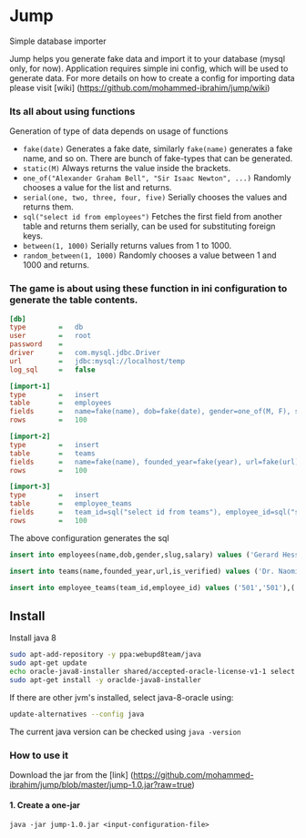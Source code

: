 # Jump
Simple database importer

Jump helps you generate fake data and import it to your database (mysql only, for now). Application requires simple ini config, which will be used to generate data. For more details on how to create a config for importing data please visit [wiki] (https://github.com/mohammed-ibrahim/jump/wiki)

### Its all about using functions
Generation of type of data depends on usage of functions

 + `fake(date)` Generates a fake date, similarly `fake(name)` generates a fake name, and so on. There are bunch of fake-types that can be generated.
 + `static(M)` Always returns the value inside the brackets.
 + `one_of("Alexander Graham Bell", "Sir Isaac Newton", ...)` Randomly chooses a value for the list and returns.
 + `serial(one, two, three, four, five)` Serially chooses the values and returns them.
 + `sql("select id from employees")` Fetches the first field from another table and returns them serially, can be used for substituting foreign keys.
 + `between(1, 1000)` Serially returns values from 1 to 1000.
 + `random_between(1, 1000)` Randomly chooses a value between 1 and 1000 and returns.

### The game is about using these function in ini configuration to generate the table contents.


```ini
[db]
type        =   db
user        =   root
password    =
driver      =   com.mysql.jdbc.Driver
url         =   jdbc:mysql://localhost/temp
log_sql     =   false

[import-1]
type        =   insert
table       =   employees
fields      =   name=fake(name), dob=fake(date), gender=one_of(M, F), slug=fake(slug), salary=random_between(100, 200)
rows        =   100

[import-2]
type        =   insert
table       =   teams
fields      =   name=fake(name), founded_year=fake(year), url=fake(url), is_verified=static(1)
rows        =   100

[import-3]
type        =   insert
table       =   employee_teams
fields      =   team_id=sql("select id from teams"), employee_id=sql("select id from employees")
rows        =   100
```

The above configuration generates the sql
```sql
insert into employees(name,dob,gender,slug,salary) values ('Gerard Hessel','1975-10-22 06:15:14.520','M','veritatisquidem','125'),('Malvina Lind','2031-08-08 06:15:14.524','M','reiciendisipsam','45')...

insert into teams(name,founded_year,url,is_verified) values ('Dr. Naomie Jerde','2016','www.ldtpmjspzvpgfezdlmqaaxun.com','1'),('Dr. Laurie Keebler','2035','www.mabpnavgewvwrqbzr.com','1') ...

insert into employee_teams(team_id,employee_id) values ('501','501'),('502','502'),('503','503') ...

```


## Install

Install java 8

```bash
sudo apt-add-repository -y ppa:webupd8team/java
sudo apt-get update
echo oracle-java8-installer shared/accepted-oracle-license-v1-1 select true | sudo /usr/bin/debconf-set-selections
sudo apt-get install -y oraclde-java8-installer
```

If there are other jvm's installed, select java-8-oracle using:

```bash
update-alternatives --config java
```

The current java version can be checked using `java -version`

### How to use it

Download the jar from the [link] (https://github.com/mohammed-ibrahim/jump/blob/master/jump-1.0.jar?raw=true)

#### 1. Create a one-jar

```
java -jar jump-1.0.jar <input-configuration-file>
```


